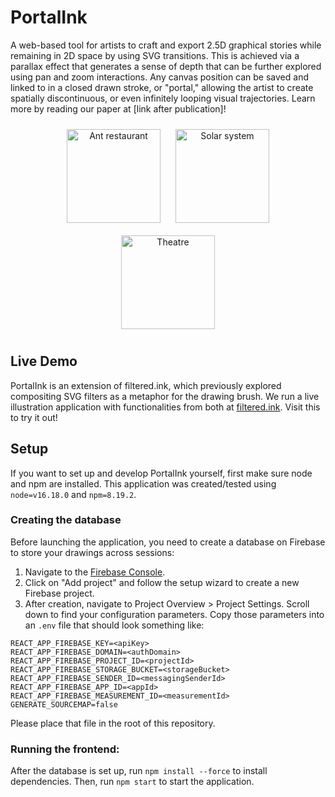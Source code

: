 # PortalInk
A web-based tool for artists to craft and export 2.5D graphical stories while remaining in 2D space by using SVG transitions. This is achieved via a parallax effect that generates a sense of depth that can be further explored using pan and zoom interactions. Any canvas position can be saved and linked to in a closed drawn stroke, or "portal," allowing the artist to create spatially discontinuous, or even infinitely looping visual trajectories. Learn more by reading our paper at [link after publication]!

<div align="center">
    <a href="https://github.com/brownhci/PortalInk/blob/main/examples/fig7_ant_restaurant.svg" target="_blank" style="display: inline-block;">
        <img src="https://github.com/brownhci/PortalInk/blob/main/examples/ant.gif" alt="Ant restaurant" style="height: 150px; margin: 10px;">
    </a>
    <a href="https://github.com/brownhci/PortalInk/blob/main/examples/fig12B_solar_system.svg" target="_blank" style="display: inline-block;">
        <img src="https://github.com/brownhci/PortalInk/blob/main/examples/presentation.gif" alt="Solar system" style="height: 150px; margin: 10px;">
    </a>
    <a href="https://github.com/brownhci/PortalInk/blob/main/examples/fig11_theatre.svg" target="_blank" style="display: inline-block;">
        <img src="https://github.com/brownhci/PortalInk/blob/main/examples/theatre.gif" alt="Theatre" style="height: 150px; margin: 10px;">
    </a>
</div>


## Live Demo
PortalInk is an extension of filtered.ink, which previously explored compositing SVG filters as a metaphor for the drawing brush. We run a live illustration application with functionalities from both at [filtered.ink](https://filtered.ink). Visit this to try it out!

## Setup
If you want to set up and develop PortalInk yourself, first make sure node and npm are installed. This application was created/tested using `node=v16.18.0` and `npm=8.19.2`.

### Creating the database
Before launching the application, you need to create a database on Firebase to store your drawings across sessions:
1. Navigate to the [Firebase Console](https://console.firebase.google.com/).
2. Click on "Add project" and follow the setup wizard to create a new Firebase project.
3. After creation, navigate to Project Overview > Project Settings. Scroll down to find your configuration parameters. Copy those parameters into an `.env` file that should look something like:
```
REACT_APP_FIREBASE_KEY=<apiKey>
REACT_APP_FIREBASE_DOMAIN=<authDomain>
REACT_APP_FIREBASE_PROJECT_ID=<projectId>
REACT_APP_FIREBASE_STORAGE_BUCKET=<storageBucket>
REACT_APP_FIREBASE_SENDER_ID=<messagingSenderId>
REACT_APP_FIREBASE_APP_ID=<appId>
REACT_APP_FIREBASE_MEASUREMENT_ID=<measurementId>
GENERATE_SOURCEMAP=false
```
Please place that file in the root of this repository. 

### Running the frontend:
After the database is set up, run `npm install --force` to install dependencies. Then, run `npm start` to start the application.
